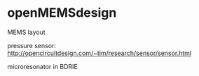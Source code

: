 # openMEMSdesign
MEMS layout

pressure sensor:
http://opencircuitdesign.com/~tim/research/sensor/sensor.html

microresonator in BDRIE
